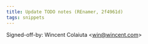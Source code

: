 ```yaml
---
title: Update TODO notes (REnamer, 2f4961d)
tags: snippets
---
```


Signed-off-by: Wincent Colaiuta &lt;win@wincent.com&gt;
